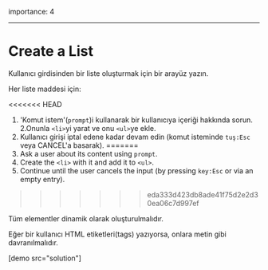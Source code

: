importance: 4

---

# Create a List

Kullanıcı girdisinden bir liste oluşturmak için bir arayüz yazın.

Her liste maddesi için:

<<<<<<< HEAD
1. 'Komut istem'(`prompt`)i kullanarak bir kullanıcıya içeriği hakkında sorun.
2.Onunla `<li>`yi yarat ve onu `<ul>`ye ekle.
3. Kullanıcı girişi iptal edene kadar devam edin (komut isteminde `tuş:Esc` veya CANCEL'a basarak). 
=======
1. Ask a user about its content using `prompt`.
2. Create the `<li>` with it and add it to `<ul>`.
3. Continue until the user cancels the input (by pressing `key:Esc` or via an empty entry).
>>>>>>> eda333d423db8ade41f75d2e2d30ea06c7d997ef

Tüm elementler dinamik olarak oluşturulmalıdır.

Eğer bir kullanıcı HTML etiketleri(tags) yazıyorsa, onlara metin gibi davranılmalıdır.

[demo src="solution"]
